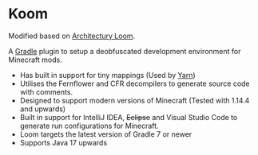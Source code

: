 # Koom

Modified based on [Architectury Loom](https://github.com/architectury/architectury-loom).

A [Gradle](https://gradle.org/) plugin to setup a deobfuscated development environment for Minecraft mods.

* Has built in support for tiny mappings (Used by [Yarn](https://github.com/FabricMC/yarn))
* Utilises the Fernflower and CFR decompilers to generate source code with comments.
* Designed to support modern versions of Minecraft (Tested with 1.14.4 and upwards)
* Built in support for IntelliJ IDEA, ~~Eclipse~~ and Visual Studio Code to generate run configurations for Minecraft.
* Loom targets the latest version of Gradle 7 or newer
* Supports Java 17 upwards
